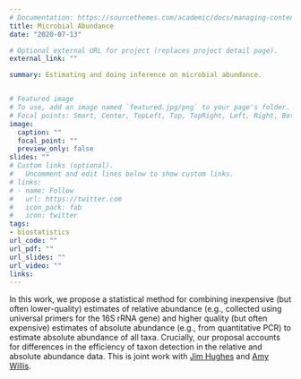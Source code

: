 ```yaml
---
# Documentation: https://sourcethemes.com/academic/docs/managing-content/
title: Microbial Abundance
date: "2020-07-13"

# Optional external URL for project (replaces project detail page).
external_link: ""

summary: Estimating and doing inference on microbial abundance.


# Featured image
# To use, add an image named `featured.jpg/png` to your page's folder.
# Focal points: Smart, Center, TopLeft, Top, TopRight, Left, Right, BottomLeft, Bottom, BottomRight.
image:
  caption: ""
  focal_point: ""
  preview_only: false
slides: ""
# Custom links (optional).
#   Uncomment and edit lines below to show custom links.
# links:
# - name: Follow
#   url: https://twitter.com
#   icon_pack: fab
#   icon: twitter
tags:
- biostatistics
url_code: ""
url_pdf: ""
url_slides: ""
url_video: ""
links:
---
```


In this work, we propose a statistical method for combining inexpensive
(but often lower-quality) estimates of relative abundance (e.g.,
collected using universal primers for the 16S rRNA gene) and higher
quality (but often expensive) estimates of absolute abundance (e.g.,
from quantitative PCR) to estimate absolute abundance of all taxa.
Crucially, our proposal accounts for differences in the efficiency of
taxon detection in the relative and absolute abundance data. This is
joint work with [Jim Hughes](http://faculty.washington.edu/jphughes/)
and [Amy Willis](http://statisticaldiversitylab.com/team/amy-willis).
